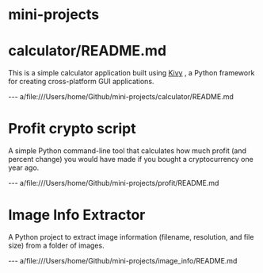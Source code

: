 # mini-projects


# calculator/README.md
This is a simple calculator application built using [Kivy](https://kivy.org/)
, a Python framework for creating cross-platform GUI applications.

--- a/file:///Users/home/Github/mini-projects/calculator/README.md


# Profit crypto script
A simple Python command-line tool that calculates how much profit
(and percent change) you would have made if you bought a cryptocurrency one year ago.

--- a/file:///Users/home/Github/mini-projects/profit/README.md

# Image Info Extractor
A Python project to extract image information (filename, resolution, and file size)
from a folder of images.

--- a/file:///Users/home/Github/mini-projects/image_info/README.md
